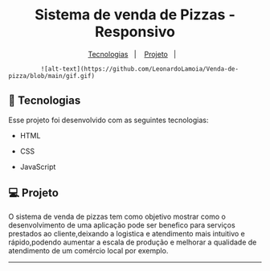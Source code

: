 ##

<h1 align="center">
Sistema de venda de Pizzas - Responsivo
</h1>

<p align="center">
  <a href="#-tecnologias">Tecnologias</a>&nbsp;&nbsp;&nbsp;|&nbsp;&nbsp;&nbsp;
  <a href="#-projeto">Projeto</a>&nbsp;&nbsp;&nbsp;|&nbsp;&nbsp;&nbsp;
 </p>

             ![alt-text](https://github.com/LeonardoLamoia/Venda-de-pizza/blob/main/gif.gif)  

## 🚀 Tecnologias

Esse projeto foi desenvolvido com as seguintes tecnologias:

- HTML
- CSS
- JavaScript

  </ul>
  
 ## 💻 Projeto
 O sistema de venda de pizzas tem como objetivo mostrar como o desenvolvimento de uma aplicação pode ser benefico para serviços prestados ao cliente,deixando a logistica e atendimento mais intuitivo e rápido,podendo aumentar a escala de produção e melhorar a qualidade de atendimento de um comércio local por exemplo.

----

 
